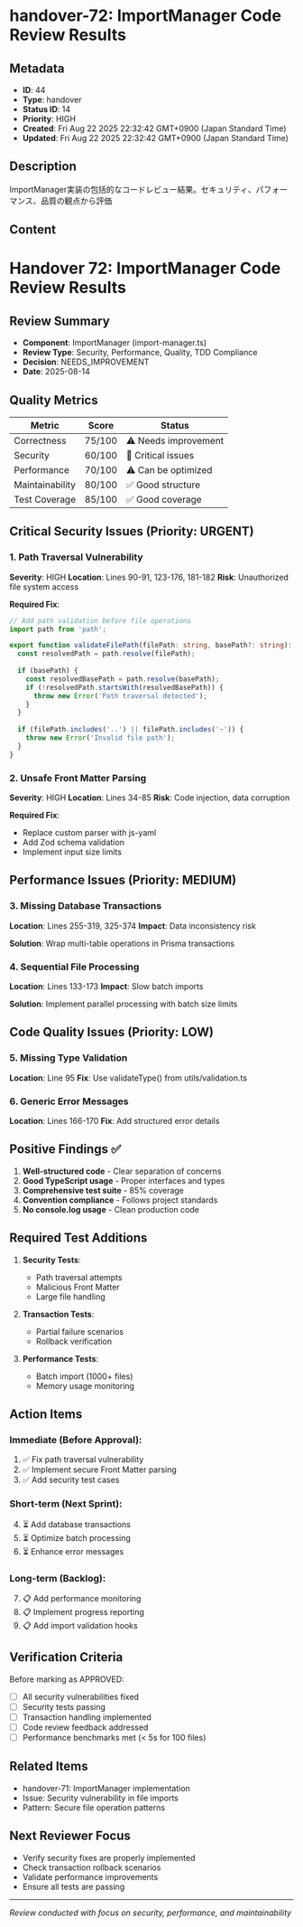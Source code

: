 # handover-72: ImportManager Code Review Results

## Metadata

- **ID**: 44
- **Type**: handover
- **Status ID**: 14
- **Priority**: HIGH
- **Created**: Fri Aug 22 2025 22:32:42 GMT+0900 (Japan Standard Time)
- **Updated**: Fri Aug 22 2025 22:32:42 GMT+0900 (Japan Standard Time)

## Description

ImportManager実装の包括的なコードレビュー結果。セキュリティ、パフォーマンス、品質の観点から評価

## Content

# Handover 72: ImportManager Code Review Results

## Review Summary
- **Component**: ImportManager (import-manager.ts)
- **Review Type**: Security, Performance, Quality, TDD Compliance
- **Decision**: NEEDS_IMPROVEMENT
- **Date**: 2025-08-14

## Quality Metrics
| Metric | Score | Status |
|--------|-------|--------|
| Correctness | 75/100 | ⚠️ Needs improvement |
| Security | 60/100 | 🔴 Critical issues |
| Performance | 70/100 | ⚠️ Can be optimized |
| Maintainability | 80/100 | ✅ Good structure |
| Test Coverage | 85/100 | ✅ Good coverage |

## Critical Security Issues (Priority: URGENT)

### 1. Path Traversal Vulnerability
**Severity**: HIGH
**Location**: Lines 90-91, 123-176, 181-182
**Risk**: Unauthorized file system access

**Required Fix**:
```typescript
// Add path validation before file operations
import path from 'path';

export function validateFilePath(filePath: string, basePath?: string): void {
  const resolvedPath = path.resolve(filePath);
  
  if (basePath) {
    const resolvedBasePath = path.resolve(basePath);
    if (!resolvedPath.startsWith(resolvedBasePath)) {
      throw new Error('Path traversal detected');
    }
  }
  
  if (filePath.includes('..') || filePath.includes('~')) {
    throw new Error('Invalid file path');
  }
}
```

### 2. Unsafe Front Matter Parsing
**Severity**: HIGH
**Location**: Lines 34-85
**Risk**: Code injection, data corruption

**Required Fix**:
- Replace custom parser with js-yaml
- Add Zod schema validation
- Implement input size limits

## Performance Issues (Priority: MEDIUM)

### 3. Missing Database Transactions
**Location**: Lines 255-319, 325-374
**Impact**: Data inconsistency risk

**Solution**: Wrap multi-table operations in Prisma transactions

### 4. Sequential File Processing
**Location**: Lines 133-173
**Impact**: Slow batch imports

**Solution**: Implement parallel processing with batch size limits

## Code Quality Issues (Priority: LOW)

### 5. Missing Type Validation
**Location**: Line 95
**Fix**: Use validateType() from utils/validation.ts

### 6. Generic Error Messages
**Location**: Lines 166-170
**Fix**: Add structured error details

## Positive Findings ✅

1. **Well-structured code** - Clear separation of concerns
2. **Good TypeScript usage** - Proper interfaces and types
3. **Comprehensive test suite** - 85% coverage
4. **Convention compliance** - Follows project standards
5. **No console.log usage** - Clean production code

## Required Test Additions

1. **Security Tests**:
   - Path traversal attempts
   - Malicious Front Matter
   - Large file handling

2. **Transaction Tests**:
   - Partial failure scenarios
   - Rollback verification

3. **Performance Tests**:
   - Batch import (1000+ files)
   - Memory usage monitoring

## Action Items

### Immediate (Before Approval):
1. ✅ Fix path traversal vulnerability
2. ✅ Implement secure Front Matter parsing
3. ✅ Add security test cases

### Short-term (Next Sprint):
4. ⏳ Add database transactions
5. ⏳ Optimize batch processing
6. ⏳ Enhance error messages

### Long-term (Backlog):
7. 📋 Add performance monitoring
8. 📋 Implement progress reporting
9. 📋 Add import validation hooks

## Verification Criteria

Before marking as APPROVED:
- [ ] All security vulnerabilities fixed
- [ ] Security tests passing
- [ ] Transaction handling implemented
- [ ] Code review feedback addressed
- [ ] Performance benchmarks met (< 5s for 100 files)

## Related Items
- handover-71: ImportManager implementation
- Issue: Security vulnerability in file imports
- Pattern: Secure file operation patterns

## Next Reviewer Focus
- Verify security fixes are properly implemented
- Check transaction rollback scenarios
- Validate performance improvements
- Ensure all tests are passing

---
*Review conducted with focus on security, performance, and maintainability*
